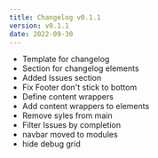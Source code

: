 ```yaml
---
title: Changelog v0.1.1
version: v0.1.1
date: 2022-09-30
---
```


* Template for changelog
* Section for changelog elements
* Added Issues section
* Fix Footer don't stick to bottom
* Define content wrappers
* Add content wrappers to elements
* Remove syles from main
* Filter Issues by completion
* navbar moved to modules
* hide debug grid

